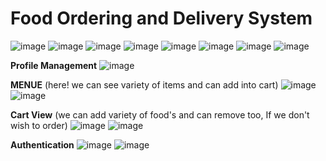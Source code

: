 # **Food Ordering and Delivery System**

![image](https://github.com/HARSHVARDHAN-BARETH/FDelivery/assets/137777618/d1eb9c1f-014e-4937-a3d1-c24267de889a)
![image](https://github.com/HARSHVARDHAN-BARETH/FDelivery/assets/137777618/c67a54cf-1b56-49f7-8a94-dc0aee581f14)
![image](https://github.com/HARSHVARDHAN-BARETH/FDelivery/assets/137777618/d810456d-f387-4be4-8a7e-2cb2acf0cf65)
![image](https://github.com/HARSHVARDHAN-BARETH/FDelivery/assets/137777618/c2929b06-7a11-417f-9e7c-8d22b092e865)
![image](https://github.com/HARSHVARDHAN-BARETH/FDelivery/assets/137777618/c107878d-5e70-4614-9f25-a54efd8aab06)
![image](https://github.com/HARSHVARDHAN-BARETH/FDelivery/assets/137777618/6315dca6-89dd-4077-963f-84d6c48f22d2)
![image](https://github.com/HARSHVARDHAN-BARETH/FDelivery/assets/137777618/39a7fa21-858c-4dbe-b362-7692a77c79ab)
![image](https://github.com/HARSHVARDHAN-BARETH/FDelivery/assets/137777618/dd451215-cf0b-4a6e-934d-8e1bf8ca8c7a)

**Profile Management**
![image](https://github.com/HARSHVARDHAN-BARETH/FDelivery/assets/137777618/d5fb0271-2bf3-43e4-b972-1e486420e815)

**MENUE**   (here! we can see variety of items and can add into cart)
![image](https://github.com/HARSHVARDHAN-BARETH/FDelivery/assets/137777618/a4097189-3cd1-4656-b9fe-e7093ba691b4)
![image](https://github.com/HARSHVARDHAN-BARETH/FDelivery/assets/137777618/2bd7526f-a4c2-407d-994e-0cb2a6ae4e86)

**Cart View**  (we can add variety of food's and can remove too, If we don't wish to order)
![image](https://github.com/HARSHVARDHAN-BARETH/FDelivery/assets/137777618/9b749f64-5325-4120-9264-79cfd26f699d)
![image](https://github.com/HARSHVARDHAN-BARETH/FDelivery/assets/137777618/ebd0c0ea-76ec-4cfb-98ff-b457884700c8)

**Authentication**
![image](https://github.com/HARSHVARDHAN-BARETH/FDelivery/assets/137777618/f3b170ec-5aca-4469-b457-18806807ef76)
![image](https://github.com/HARSHVARDHAN-BARETH/FDelivery/assets/137777618/e9980df0-cb74-4046-909d-f82978d8534e)
